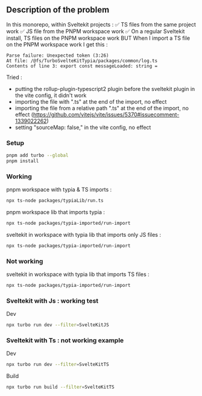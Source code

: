 ## Description of the problem 

In this monorepo, within Sveltekit projects : 
✅ TS files from the same project work
✅ JS file from the PNPM workspace work
✅ On a regular Sveltekit install, TS files on the PNPM workspace work
BUT When I import a TS file on the PNPM workspace work I get this :

```
Parse failure: Unexpected token (3:26)
At file: /@fs/TurboSvelteKitTypia/packages/common/log.ts
Contents of line 3: export const messageLoaded: string =
```

Tried : 
- putting the rollup-plugin-typescript2 plugin before the sveltekit plugin in the vite config, it didn't work
- importing the file with ".ts" at the end of the import, no effect
- importing the file from a relative path ".ts" at the end of the import, no effect (https://github.com/vitejs/vite/issues/5370#issuecomment-1339022262)
- setting "sourceMap: false," in the vite config, no effect


### Setup
```sh
pnpm add turbo --global
pnpm install
```

### Working 

pnpm workspace with typia & TS imports : 
```sh
npx ts-node packages/typiaLib/run.ts
```

pnpm workspace lib that imports typia : 
```sh
npx ts-node packages/typia-imported/run-import
```

sveltekit in workspace with typia lib that imports only JS files : 
```sh
npx ts-node packages/typia-imported/run-import
```

### Not working 

sveltekit in workspace with typia lib that imports TS files : 
```sh
npx ts-node packages/typia-imported/run-import
```

### Sveltekit with Js : working test
Dev
```sh
npx turbo run dev --filter=SvelteKitJS
```
### Sveltekit with Ts : not working example
Dev
```sh
npx turbo run dev --filter=SvelteKitTS
```
Build
```sh
npx turbo run build --filter=SvelteKitTS
```
